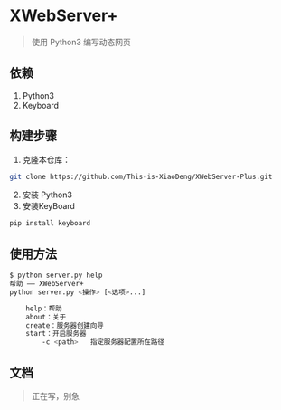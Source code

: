 # XWebServer+

> 使用 Python3 编写动态网页

## 依赖

1. Python3
2. Keyboard

## 构建步骤

1. 克隆本仓库：
```bash
git clone https://github.com/This-is-XiaoDeng/XWebServer-Plus.git
```
2. 安装 Python3
3. 安装KeyBoard
```bash
pip install keyboard
```

## 使用方法

```bash
$ python server.py help
帮助 —— XWebServer+
python server.py <操作> [<选项>...]

    help：帮助
    about：关于
    create：服务器创建向导
    start：开启服务器
        -c <path>   指定服务器配置所在路径
```

## 文档

> 正在写，别急